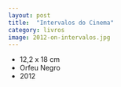 ```yaml
---
layout: post
title:  "Intervalos do Cinema"
category: livros
image: 2012-on-intervalos.jpg
---
```


- 12,2 x 18 cm
- Orfeu Negro
- 2012

